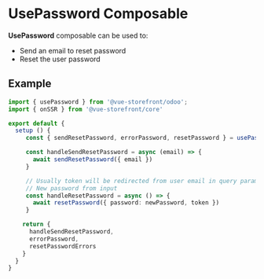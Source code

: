 # UsePassword Composable
**UsePassword** composable can be used to:

- Send an email to reset password 
- Reset the user password


## Example

```ts
import { usePassword } from '@vue-storefront/odoo';
import { onSSR } from '@vue-storefront/core'

export default {
  setup () {
     const { sendResetPassword, errorPassword, resetPassword } = usePassword();

     const handleSendResetPassword = async (email) => {
       await sendResetPassword({ email })
     }

     // Usually token will be redirected from user email in query param
     // New password from input
     const handleResetPassword = async () => {
       await resetPassword({ password: newPassword, token })
     }

    return {
      handleSendResetPassword, 
      errorPassword, 
      resetPasswordErrors
    }
  }
}
```